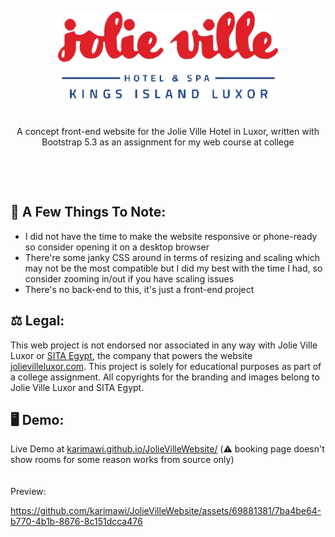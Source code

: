 <p align="center">
  <picture>
    <source srcset="https://github.com/karimawi/JolieVilleWebsite/blob/main/assets/img/new-logo-w.png" media="(prefers-color-scheme: dark)">
    <img src="https://github.com/karimawi/JolieVilleWebsite/blob/main/assets/img/new-logo-default-new.webp" alt="Jolie Ville Luxor Hotel & SPA" height="150px"">
  </picture>
  <br>
  <br>
    <p align="center">
        A concept front-end website for the Jolie Ville Hotel in Luxor, written with Bootstrap 5.3 as an assignment for my web course at college
    <p/>
  <br>
</p>
<br>

## 📝 A Few Things To Note:
  <p>
    <ul>
      <li>I did not have the time to make the website responsive or phone-ready so consider opening it on a desktop browser</li>
      <li>There're some janky CSS around in terms of resizing and scaling which may not be the most compatible but I did my best with the time I had, so consider zooming in/out if you have scaling issues</li>
      <li>There's no back-end to this, it's just a front-end project</li>
    </ul>
  </p>

## ⚖ Legal:
This web project is not endorsed nor associated in any way with Jolie Ville Luxor or [SITA Egypt](https://sita-eg.com/), the company that powers the website [jolievilleluxor.com](https://jolievilleluxor.com). This project is solely for educational purposes as part of a college assignment. All copyrights for the branding and images belong to Jolie Ville Luxor and SITA Egypt.

## 🖥️ Demo:
Live Demo at [karimawi.github.io/JolieVilleWebsite/](https://karimawi.github.io/JolieVilleWebsite/) (⚠️ booking page doesn't show rooms for some reason works from source only)
<br>
<br>
<br>
Preview:

https://github.com/karimawi/JolieVilleWebsite/assets/69881381/7ba4be64-b770-4b1b-8676-8c151dcca476


<br>

